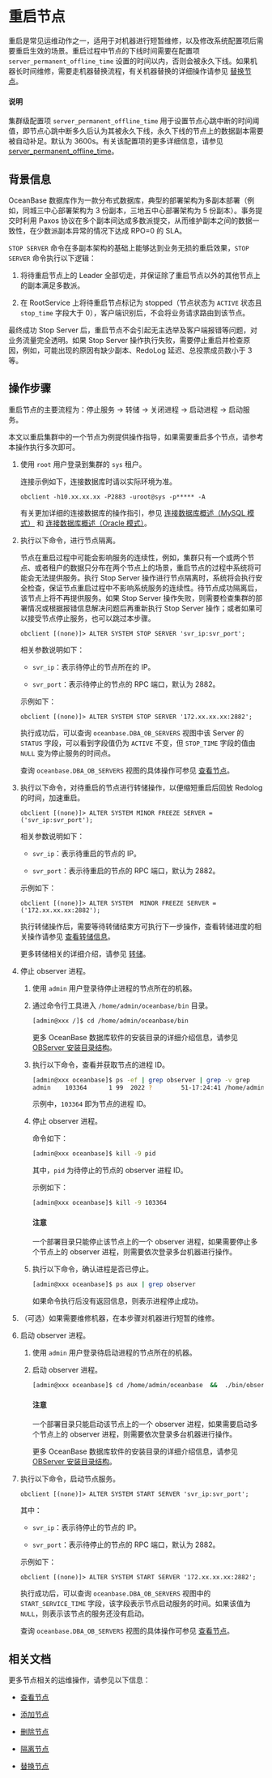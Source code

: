 # 重启节点

重启是常见运维动作之一，适用于对机器进行短暂维修，以及修改系统配置项后需要重启生效的场景。重启过程中节点的下线时间需要在配置项 `server_permanent_offline_time` 设置的时间以内，否则会被永久下线。如果机器长时间维修，需要走机器替换流程，有关机器替换的详细操作请参见 [替换节点](7.replace-a-node.md)。

<main id="notice" type='explain'>
<h4>说明</h4>
<p>集群级配置项 <code>server_permanent_offline_time</code> 用于设置节点心跳中断的时间阈值，即节点心跳中断多久后认为其被永久下线，永久下线的节点上的数据副本需要被自动补足。默认为 3600s。有关该配置项的更多详细信息，请参见 <a href="../../../7.reference/5.system-reference/1.system-configuration-items/3.cluster-level-configuration-items-1/190.server_permanent_offline_time-1-2-3.md">server_permanent_offline_time</a>。</p>
</main>

## 背景信息

OceanBase 数据库作为一款分布式数据库，典型的部署架构为多副本部署（例如，同城三中心部署架构为 3 份副本，三地五中心部署架构为 5 份副本）。事务提交时利用 Paxos 协议在多个副本间达成多数派提交，从而维护副本之间的数据一致性，在少数派副本异常的情况下达成 RPO=0 的 SLA。

`STOP SERVER` 命令在多副本架构的基础上能够达到业务无损的重启效果，`STOP SERVER` 命令执行以下逻辑：

1. 将待重启节点上的 Leader 全部切走，并保证除了重启节点以外的其他节点上的副本满足多数派。

2. 在 RootService 上将待重启节点标记为 stopped（节点状态为 `ACTIVE` 状态且 `stop_time` 字段大于 0），客户端识别后，不会将业务请求路由到该节点。

最终成功 Stop Server 后，重启节点不会引起无主选举及客户端报错等问题，对业务流量完全透明。如果 Stop Server 操作执行失败，需要停止重启并检查原因，例如，可能出现的原因有缺少副本、RedoLog 延迟、总投票成员数小于 3 等。

## 操作步骤

重启节点的主要流程为：停止服务 -> 转储 -> 关闭进程 -> 启动进程 -> 启动服务。

本文以重启集群中的一个节点为例提供操作指导，如果需要重启多个节点，请参考本操作执行多次即可。

1. 使用 `root` 用户登录到集群的 `sys` 租户。

   连接示例如下，连接数据库时请以实际环境为准。

   ```shell
   obclient -h10.xx.xx.xx -P2883 -uroot@sys -p***** -A
   ```

   有关更加详细的连接数据库的操作指引，参见 [连接数据库概述（MySQL 模式）](../../../3.develop/1.application-development-of-mysql-mode/1.database-connection-with-client-of-mysql-mode/1.connection-methods-overview-of-mysql-mode.md) 和 [连接数据库概述（Oracle 模式）](../../../3.develop/2.application-development-of-oracle-mode/1.database-connection-of-oracle-mode/1.connection-methods-overview-of-oracle-mode.md)。

2. 执行以下命令，进行节点隔离。

   节点在重启过程中可能会影响服务的连续性，例如，集群只有一个或两个节点、或者租户的数据只分布在两个节点上的场景，重启节点的过程中系统将可能会无法提供服务。执行 Stop Server 操作进行节点隔离时，系统将会执行安全检查，保证节点重启过程中不影响系统服务的连续性。待节点成功隔离后，该节点上将不再提供服务。如果 Stop Server 操作失败，则需要检查集群的部署情况或根据报错信息解决问题后再重新执行 Stop Server 操作；或者如果可以接受节点停止服务，也可以跳过本步骤。

   ```shell
   obclient [(none)]> ALTER SYSTEM STOP SERVER 'svr_ip:svr_port';
   ```

   相关参数说明如下：

   * `svr_ip`：表示待停止的节点所在的 IP。

   * `svr_port`：表示待停止的节点的 RPC 端口，默认为 2882。

   示例如下：

   ```shell
   obclient [(none)]> ALTER SYSTEM STOP SERVER '172.xx.xx.xx:2882';
   ```

   执行成功后，可以查询 `oceanbase.DBA_OB_SERVERS` 视图中该 Server 的 `STATUS` 字段，可以看到字段值仍为 `ACTIVE` 不变，但 `STOP_TIME` 字段的值由 `NULL` 变为停止服务的时间点。

   查询 `oceanbase.DBA_OB_SERVERS` 视图的具体操作可参见 [查看节点](2.view-an-observer.md)。

3. 执行以下命令，对待重启的节点进行转储操作，以便缩短重启后回放 Redolog 的时间，加速重启。

   ```shell
   obclient [(none)]> ALTER SYSTEM MINOR FREEZE SERVER = ('svr_ip:svr_port');
   ```

   相关参数说明如下：

   * `svr_ip`：表示待重启的节点的 IP。

   * `svr_port`：表示待重启的节点的 RPC 端口，默认为 2882。

   示例如下：

   ```shell
   obclient [(none)]> ALTER SYSTEM  MINOR FREEZE SERVER = ('172.xx.xx.xx:2882');
   ```

   执行转储操作后，需要等待转储结束方可执行下一步操作，查看转储进度的相关操作请参见 [查看转储信息](../../../7.reference/2.administrator-guide/2.basic-database-management/5.manage-data-storage/1.dump-management/4.view-dump-information.md)。

   更多转储相关的详细介绍，请参见 [转储](../../../7.reference/1.oceanbase-database-concepts/9.storage-architecture/3.dump-and-merge/2.dump.md)。

4. 停止 observer 进程。

   1. 使用 `admin` 用户登录待停止进程的节点所在的机器。

   2. 通过命令行工具进入 `/home/admin/oceanbase/bin` 目录。

       ```bash
       [admin@xxx /]$ cd /home/admin/oceanbase/bin
       ```

      更多 OceanBase 数据库软件的安装目录的详细介绍信息，请参见 [OBServer 安装目录结构](../../../7.reference/1.oceanbase-database-concepts/12.observer-node-architecture/1.observer-installation-directory-structure.md)。

   3. 执行以下命令，查看并获取节点的进程 ID。

      ```bash
      [admin@xxx oceanbase]$ ps -ef | grep observer | grep -v grep
      admin    103364      1 99  2022 ?        51-17:24:41 /home/admin/oceanbase/bin/observer
      ```

      示例中，`103364` 即为节点的进程 ID。

   4. 停止 observer 进程。

      命令如下：

      ```bash
      [admin@xxx oceanbase]$ kill -9 pid
      ```

      其中，`pid` 为待停止的节点的 observer 进程 ID。

      示例如下：

      ```bash
      [admin@xxx oceanbase]$ kill -9 103364
      ```

      <main id="notice" type='notice'>
      <h4>注意</h4>
      <p>一个部署目录只能停止该节点上的一个 observer 进程，如果需要停止多个节点上的 observer 进程，则需要依次登录多台机器进行操作。</p>
      </main>

   5. 执行以下命令，确认进程是否已停止。

       ```bash
       [admin@xxx oceanbase]$ ps aux | grep observer
       ```

       如果命令执行后没有返回信息，则表示进程停止成功。

5. （可选）如果需要维修机器，在本步骤对机器进行短暂的维修。

6. 启动 observer 进程。

   1. 使用 `admin` 用户登录待启动进程的节点所在的机器。

   2. 启动 observer 进程。

      ```bash
      [admin@xxx oceanbase]$ cd /home/admin/oceanbase  &&  ./bin/observer
      ```

      <main id="notice" type='notice'>
      <h4>注意</h4>
      <p>一个部署目录只能启动该节点上的一个 observer 进程，如果需要启动多个节点上的 observer 进程，则需要依次登录多台机器进行操作。</p>
      </main>

      更多 OceanBase 数据库软件的安装目录的详细介绍信息，请参见 [OBServer 安装目录结构](../../../7.reference/1.oceanbase-database-concepts/12.observer-node-architecture/1.observer-installation-directory-structure.md)。

7. 执行以下命令，启动节点服务。

   ```shell
   obclient [(none)]> ALTER SYSTEM START SERVER 'svr_ip:svr_port';
   ```

   其中：

   * `svr_ip`：表示待停止的节点的 IP。

   * `svr_port`：表示待停止的节点的 RPC 端口，默认为 2882。

   示例如下：

   ```shell
   obclient [(none)]> ALTER SYSTEM START SERVER '172.xx.xx.xx:2882';
   ```

   执行成功后，可以查询 `oceanbase.DBA_OB_SERVERS` 视图中的 `START_SERVICE_TIME` 字段，该字段表示节点启动服务的时间。如果该值为 `NULL`，则表示该节点的服务还没有启动。

   查询 `oceanbase.DBA_OB_SERVERS` 视图的具体操作可参见 [查看节点](2.view-an-observer.md)。

## 相关文档

更多节点相关的运维操作，请参见以下信息：

* [查看节点](2.view-an-observer.md)

* [添加节点](4.add-a-node.md)

* [删除节点](5.delete-a-node.md)

* [隔离节点](6.isolation-a-node.md)

* [替换节点](7.replace-a-node.md)
